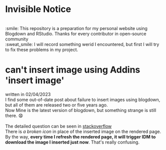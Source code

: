 # Invisible Notice
<br>
:smile: This repository is a preparation for my personal website using Blogdown and RStudio. Thanks for every contributor in open-source community<br>
:sweat_smile: I will record something werid I encountered, but first I will try to fix these problems in my project. 

# can't insert image using Addins 'insert image'
written in 02/04/2023<br>
I find some out-of-date post about failure to insert images using blogdown, but all of them are released two or five years ago.<br>
Now Mine is the latest version of blogdown, but something strange is still there. :anguished:<br>
<br>
The detailed question can be seen in [stackoverflow](https://stackoverflow.com/questions/75343079/no-image-shown-after-inserting-image-using-blogdown-addins-insert-image-and-re)<br>
There is *a broken icon* in place of the inserted image on the rendered page.<br>
By the way, **every time I refresh the rendered page, it will trigger IDM to download the image I inserted just now**. That's really confusing.
